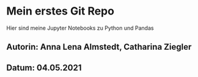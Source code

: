 # Mein erstes Git Repo

Hier sind meine Jupyter Notebooks zu Python und Pandas
## Autorin: Anna Lena Almstedt, Catharina Ziegler
## Datum: 04.05.2021
